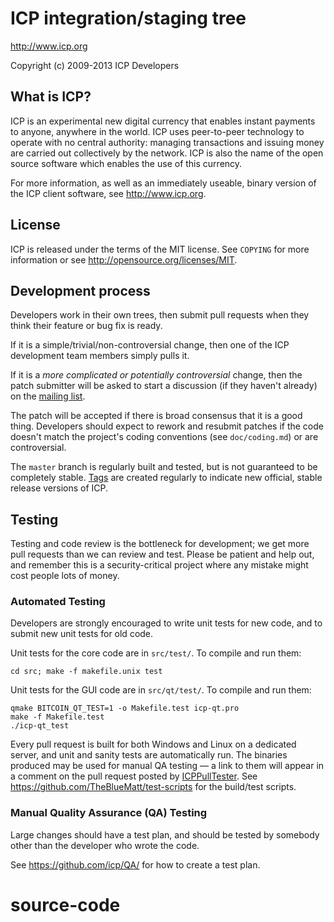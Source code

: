 ICP integration/staging tree
================================

http://www.icp.org

Copyright (c) 2009-2013 ICP Developers

What is ICP?
----------------

ICP is an experimental new digital currency that enables instant payments to
anyone, anywhere in the world. ICP uses peer-to-peer technology to operate
with no central authority: managing transactions and issuing money are carried
out collectively by the network. ICP is also the name of the open source
software which enables the use of this currency.

For more information, as well as an immediately useable, binary version of
the ICP client software, see http://www.icp.org.

License
-------

ICP is released under the terms of the MIT license. See `COPYING` for more
information or see http://opensource.org/licenses/MIT.

Development process
-------------------

Developers work in their own trees, then submit pull requests when they think
their feature or bug fix is ready.

If it is a simple/trivial/non-controversial change, then one of the ICP
development team members simply pulls it.

If it is a *more complicated or potentially controversial* change, then the patch
submitter will be asked to start a discussion (if they haven't already) on the
[mailing list](http://sourceforge.net/mailarchive/forum.php?forum_name=icp-development).

The patch will be accepted if there is broad consensus that it is a good thing.
Developers should expect to rework and resubmit patches if the code doesn't
match the project's coding conventions (see `doc/coding.md`) or are
controversial.

The `master` branch is regularly built and tested, but is not guaranteed to be
completely stable. [Tags](https://github.com/icp/icp/tags) are created
regularly to indicate new official, stable release versions of ICP.

Testing
-------

Testing and code review is the bottleneck for development; we get more pull
requests than we can review and test. Please be patient and help out, and
remember this is a security-critical project where any mistake might cost people
lots of money.

### Automated Testing

Developers are strongly encouraged to write unit tests for new code, and to
submit new unit tests for old code.

Unit tests for the core code are in `src/test/`. To compile and run them:

    cd src; make -f makefile.unix test

Unit tests for the GUI code are in `src/qt/test/`. To compile and run them:

    qmake BITCOIN_QT_TEST=1 -o Makefile.test icp-qt.pro
    make -f Makefile.test
    ./icp-qt_test

Every pull request is built for both Windows and Linux on a dedicated server,
and unit and sanity tests are automatically run. The binaries produced may be
used for manual QA testing — a link to them will appear in a comment on the
pull request posted by [ICPPullTester](https://github.com/ICPPullTester). See https://github.com/TheBlueMatt/test-scripts
for the build/test scripts.

### Manual Quality Assurance (QA) Testing

Large changes should have a test plan, and should be tested by somebody other
than the developer who wrote the code.

See https://github.com/icp/QA/ for how to create a test plan.
# source-code
